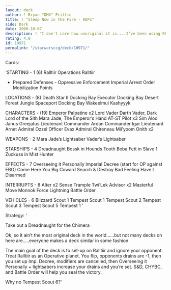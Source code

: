 ```yaml
---
layout: deck
author: ! Bryan "DMX" Prittie
title: ! "Sleep Now in the Fire - ROPs"
side: Dark
date: 2000-10-07
description: ! "I don’t care how unoriginal it is....I’ve been using ROPs as my #1 and #2 deck....now that Ounee Ta is approaching....it’s on the rack...."
rating: 4.0
id: 10971
permalink: "/starwarsccg/deck/10971/"
---
```

Cards: 

'STARTING - 1 (6)
Ralltiir Operations
Ralltiir
- Prepared Defenses -
Oppressive Enforcement
Imperial Arrest Order
Mobilization Points

LOCATIONS - (8)
Death Star II Docking Bay
Executor Docking Bay
Desert
Forest
Jungle
Spaceport Docking Bay
Wakeelmui
Kashyyyk

CHARACTERS - (19)
Emperor Palpatine x2
Lord Vader
Darth Vader, Dark Lord of the Sith
Mara Jade, The Emperor’s Hand
AT-ST Pilot x3
Sim Aloo
Janus Greejatus
Lieutenant Commander Ardan
Commander Igar
Lieutenant Arnet
Admiral Ozzel
Officer Evax
Admiral Chireneau
Mii’yoom Onith x2

WEAPONS - 2
Mara Jade’s Lightsaber
Vader’s Lightsaber

STARSHIPS - 4
Dreadnaught
Bossk in Hounds Tooth
Boba Fett in Slave 1
Zuckuss in Mist Hunter

EFFECTS - 7
Overseeing it Personally
Imperial Decree (start for OP against EBO)
Come Here You Big Coward
Search & Destroy
Bad Feeling Have I
Disarmed

INTERRUPTS - 8
Alter x2
Sense
Trample
Twi’Lek Advisor x2
Masterful Move
Monnok
Force Lightning
Battle Order

VEHICLES - 6
Blizzard Scout 1
Tempest Scout 1
Tempest Scout 2
Tempest Scout 3
Tempest Scout 5
Tempest 1
'

Strategy: '

Take out a Dreadnaught for the Chimera

Ok, so it ain’t the most original deck in the world......but not many decks on here are.....everyone makes a deck similar in some fashion.

The main goal of the deck is to set-up on Ralltiir and ignore your opponent.  Treat Ralltiir as an Operative planet.  You flip, opponents drains are -1, then you set up Imp. Decree, modifiers are cancelled, then Overseeing it Personally + lightsabers increase your drains and you’re set.  S&D, CHYBC, and Battle Order will help you seal the victory.

Why no Tempest Scout 6?'
